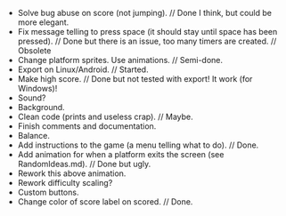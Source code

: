 - Solve bug abuse on score (not jumping). // Done I think, but could be more elegant.
- Fix message telling to press space (it should stay until space has been pressed). // Done 
	but there is an issue,	too many timers are created. // Obsolete
- Change platform sprites. Use animations. // Semi-done.
- Export on Linux/Android. // Started.
- Make high score. // Done but not tested with export! It work (for Windows)!
- Sound?
- Background.
- Clean code (prints and useless crap). // Maybe.
- Finish comments and documentation.
- Balance.
- Add instructions to the game (a menu telling what to do). // Done.
- Add animation for when a platform exits the screen (see RandomIdeas.md). // Done but ugly.
- Rework this above animation.
- Rework difficulty scaling?
- Custom buttons.
- Change color of score label on scored. // Done.

